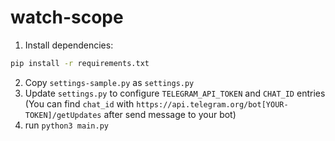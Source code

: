 # watch-scope

1. Install dependencies:
```sh
pip install -r requirements.txt
```

2. Copy `settings-sample.py` as `settings.py`
3. Update `settings.py` to configure `TELEGRAM_API_TOKEN` and `CHAT_ID` entries
(You can find `chat_id` with `https://api.telegram.org/bot[YOUR-TOKEN]/getUpdates` after send message to your bot) 
4. run `python3 main.py`